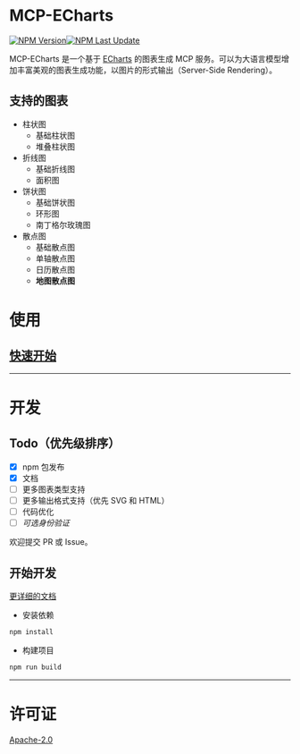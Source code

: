 # MCP-ECharts

<a href="https://www.npmjs.com/package/@starwhisper9/mcp-echarts" target="_blank"><img alt="NPM Version" src="https://img.shields.io/npm/v/%40starwhisper9%2Fmcp-echarts"><img alt="NPM Last Update" src="https://img.shields.io/npm/last-update/%40starwhisper9%2Fmcp-echarts"></a>

MCP-ECharts 是一个基于 [ECharts](https://echarts.apache.org/) 的图表生成 MCP 服务。可以为大语言模型增加丰富美观的图表生成功能，以图片的形式输出（Server-Side Rendering）。

## 支持的图表

- 柱状图
  - 基础柱状图
  - 堆叠柱状图
- 折线图
  - 基础折线图
  - 面积图
- 饼状图
  - 基础饼状图
  - 环形图
  - 南丁格尔玫瑰图
- 散点图
  - 基础散点图
  - 单轴散点图
  - 日历散点图
  - **地图散点图**

# 使用

## [快速开始](https://star-whisper9.github.io/mcp-echarts/guide)

---

# 开发

## Todo（优先级排序）

- [x] npm 包发布
- [x] 文档
- [ ] 更多图表类型支持
- [ ] 更多输出格式支持（优先 SVG 和 HTML）
- [ ] 代码优化
- [ ] _可选身份验证_

欢迎提交 PR 或 Issue。

## 开始开发

[更详细的文档](https://star-whisper9.github.io/mcp-echarts/docs)

- 安装依赖

```bash
npm install
```

- 构建项目

```bash
npm run build
```

---

# 许可证

[Apache-2.0](./LICENSE)
